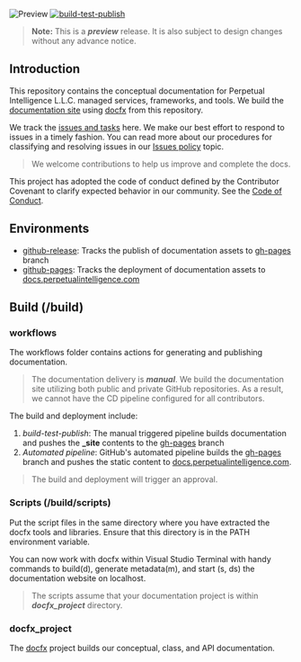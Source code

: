 ![Preview](https://img.shields.io/badge/release-preview-orange)
[![build-test-publish](https://github.com/perpetualintelligence/docs/actions/workflows/build-test-publish.yml/badge.svg)](https://github.com/perpetualintelligence/docs/actions/workflows/build-test-publish.yml)

> **Note:** This is a ***preview*** release. It is also subject to design changes without any advance notice.

## Introduction
This repository contains the conceptual documentation for Perpetual Intelligence L.L.C. managed services, frameworks, and tools. We build the [documentation site](https://docs.perpetualintelligence.com) using [docfx](https://dotnet.github.io/docfx/) from this repository.

We track the [issues and tasks](https://github.com/perpetualintelligence/docs/issues) here. We make our best effort to respond to issues in a timely fashion. You can read more about our procedures for classifying and resolving issues in our [Issues policy](https://terms.perpetualintelligence.com/articles/issues_policy.html) topic.

> We welcome contributions to help us improve and complete the docs.

This project has adopted the code of conduct defined by the Contributor Covenant to clarify expected behavior in our community.
See the [Code of Conduct](https://terms.perpetualintelligence.com/articles/CODE_OF_CONDUCT.html).

## Environments
- [github-release](https://github.com/perpetualintelligence/docs/deployments/activity_log?environment=github-release): Tracks the publish of documentation assets to [gh-pages](https://github.com/perpetualintelligence/docs/tree/gh-pages) branch
- [github-pages](https://github.com/perpetualintelligence/docs/deployments/activity_log?environment=github-pages): Tracks the deployment of documentation assets to [docs.perpetualintelligence.com](https://docs.perpetualintelligence.com)

## Build (/build)

### workflows
The workflows folder contains actions for generating and publishing documentation.

> The documentation delivery is ***manual***. We build the documentation site utilizing both public and private GitHub repositories. As a result, we cannot have the CD pipeline configured for all contributors.

The build and deployment include:
1. *build-test-publish*: The manual triggered pipeline builds documentation and pushes the **_site** contents to the [gh-pages](https://github.com/perpetualintelligence/docs/tree/gh-pages) branch
2. *Automated pipeline*: GitHub's automated pipeline builds the [gh-pages](https://github.com/perpetualintelligence/docs/tree/gh-pages) branch and pushes the static content to [docs.perpetualintelligence.com](https://docs.perpetualintelligence.com).

> The build and deployment will trigger an approval.

### Scripts (/build/scripts)
Put the script files in the same directory where you have extracted the docfx tools and libraries. Ensure that this directory is in the PATH environment variable.

You can now work with docfx within Visual Studio Terminal with handy commands to build(d), generate metadata(m), and start (s, ds) the documentation website on localhost.

> The scripts assume that your documentation project is within ***docfx_project*** directory.

### docfx_project
The [docfx](https://dotnet.github.io/docfx/) project builds our conceptual, class, and API documentation.
